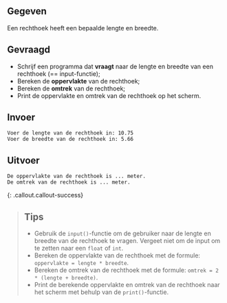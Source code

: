 ## Gegeven

Een rechthoek heeft een bepaalde lengte en breedte.

## Gevraagd

* Schrijf een programma dat **vraagt** naar de lengte en breedte van een rechthoek (== input-functie);
* Bereken de **oppervlakte** van de rechthoek;
* Bereken de **omtrek** van de rechthoek;
* Print de oppervlakte en omtrek van de rechthoek op het scherm.

## Invoer
```
Voer de lengte van de rechthoek in: 10.75
Voer de breedte van de rechthoek in: 5.66
```

## Uitvoer
```
De oppervlakte van de rechthoek is ... meter.
De omtrek van de rechthoek is ... meter.
```

{: .callout.callout-success}
>## Tips
>* Gebruik de `input()`-functie om de gebruiker naar de lengte en breedte van de rechthoek te vragen. Vergeet niet om de input om te zetten naar een `float` of `int`.
>* Bereken de oppervlakte van de rechthoek met de formule: `oppervlakte = lengte * breedte`.
>* Bereken de omtrek van de rechthoek met de formule: `omtrek = 2 * (lengte + breedte)`.
>* Print de berekende oppervlakte en omtrek van de rechthoek naar het scherm met behulp van de `print()`-functie.
